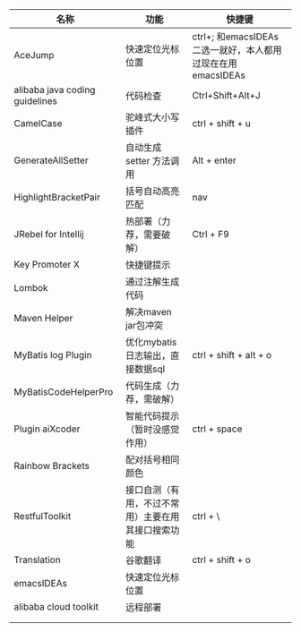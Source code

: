 | 名称                           | 功能                                               | 快捷键                                                       |
| ------------------------------ | -------------------------------------------------- | ------------------------------------------------------------ |
| AceJump                        | 快速定位光标位置                                   | ctrl+;  和emacsIDEAs 二选一就好，本人都用过现在在用emacsIDEAs |
| alibaba java coding guidelines | 代码检查                                           | Ctrl+Shift+Alt+J                                             |
| CamelCase                      | 驼峰式大小写插件                                   | ctrl + shift + u                                             |
| GenerateAllSetter              | 自动生成 setter 方法调用                           | Alt + enter                                                  |
| HighlightBracketPair           | 括号自动高亮匹配                                   | nav                                                          |
| JRebel for Intellij            | 热部署（力荐，需要破解）                           | Ctrl + F9                                                    |
| Key  Promoter X                | 快捷键提示                                         |                                                              |
| Lombok                         | 通过注解生成代码                                   |                                                              |
| Maven Helper                   | 解决maven jar包冲突                                |                                                              |
| MyBatis log Plugin             | 优化mybatis 日志输出，直接数据sql                  | ctrl + shift + alt + o                                       |
| MyBatisCodeHelperPro           | 代码生成（力荐，需破解）                           |                                                              |
| Plugin aiXcoder                | 智能代码提示（暂时没感觉作用）                     | ctrl + space                                                 |
| Rainbow Brackets               | 配对括号相同颜色                                   |                                                              |
| RestfulToolkit                 | 接口自测（有用，不过不常用）主要在用其接口搜索功能 | ctrl + \                                                     |
| Translation                    | 谷歌翻译                                           | ctrl + shift + o                                             |
| emacsIDEAs                     | 快速定位光标位置                                   |                                                              |
| alibaba cloud toolkit          | 远程部署                                           |                                                              |
|                                |                                                    |                                                              |
|                                |                                                    |                                                              |

